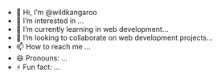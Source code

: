 - 👋 Hi, I’m @wildkangaroo
- 👀 I’m interested in ...
- 🌱 I’m currently learning in web development...
- 💞️ I’m looking to collaborate on web development projects...
- 📫 How to reach me ...
- 😄 Pronouns: ...
- ⚡ Fun fact: ...

<!---
wildkangaroo/wildkangaroo is a ✨ special ✨ repository because its `README.md` (this file) appears on your GitHub profile.
You can click the Preview link to take a look at your changes.
--->
